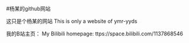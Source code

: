 #杨某的github网站

这只是个杨某的网站
This is only a website of ymr-yyds

我的B站主页：
My Bilibili homepage:
ttps://space.bilibili.com/1137868546